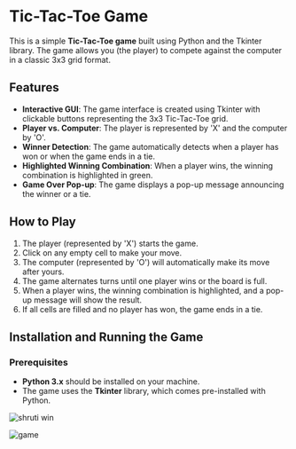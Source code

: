 # Tic-Tac-Toe Game

This is a simple **Tic-Tac-Toe game** built using Python and the Tkinter library. The game allows you (the player) to compete against the computer in a classic 3x3 grid format.

## Features

- **Interactive GUI**: The game interface is created using Tkinter with clickable buttons representing the 3x3 Tic-Tac-Toe grid.
- **Player vs. Computer**: The player is represented by 'X' and the computer by 'O'.
- **Winner Detection**: The game automatically detects when a player has won or when the game ends in a tie.
- **Highlighted Winning Combination**: When a player wins, the winning combination is highlighted in green.
- **Game Over Pop-up**: The game displays a pop-up message announcing the winner or a tie.

## How to Play

1. The player (represented by 'X') starts the game.
2. Click on any empty cell to make your move.
3. The computer (represented by 'O') will automatically make its move after yours.
4. The game alternates turns until one player wins or the board is full.
5. When a player wins, the winning combination is highlighted, and a pop-up message will show the result.
6. If all cells are filled and no player has won, the game ends in a tie.

## Installation and Running the Game

### Prerequisites

- **Python 3.x** should be installed on your machine.
- The game uses the **Tkinter** library, which comes pre-installed with Python.

![shruti win](https://github.com/user-attachments/assets/2bc9203a-f081-4870-8348-c83500a85eb2)

![game](https://github.com/user-attachments/assets/10516db9-79cb-4a51-a2f5-88c3fd0724a5)

